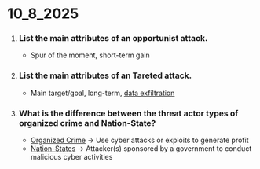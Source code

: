 # 10_8_2025


1. ### List the main attributes of an opportunist attack.
    * Spur of the moment, short-term gain


2. ### List the main attributes of an Tareted attack.
    * Main target/goal, long-term, <ins>data exfiltration</ins>


3. ### What is the difference between the threat actor types of organized crime and Nation-State?
    * <ins>Organized Crime</ins> -> Use cyber attacks or exploits to generate profit
    * <ins>Nation-States</ins> -> Attacker(s) sponsored by a government to conduct malicious cyber activities
